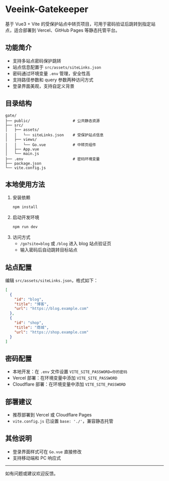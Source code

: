 # Veeink-Gatekeeper

基于 Vue3 + Vite 的受保护站点中转页项目，可用于密码验证后跳转到指定站点，适合部署到 Vercel、GitHub Pages 等静态托管平台。

## 功能简介
- 支持多站点密码保护跳转
- 站点信息配置于 `src/assets/siteLinks.json`
- 密码通过环境变量 `.env` 管理，安全性高
- 支持路径参数和 query 参数两种访问方式
- 登录界面美观，支持自定义背景

## 目录结构
```
gate/
├── public/                   # 公共静态资源
├── src/
│   ├── assets/
│   │   └── siteLinks.json    # 受保护站点信息
│   ├── views/
│   │   └── Go.vue            # 中转页组件
│   ├── App.vue
│   └── main.js
├── .env                      # 密码环境变量
├── package.json
└── vite.config.js
```

## 本地使用方法
1. 安装依赖
   ```bash
   npm install
   ```
2. 启动开发环境
   ```bash
   npm run dev
   ```
3. 访问方式
   - `/go?site=blog` 或 `/blog` 进入 blog 站点验证页
   - 输入密码后自动跳转目标站点

## 站点配置
编辑 `src/assets/siteLinks.json`，格式如下：
```json
[
  {
    "id": "blog",
    "title": "博客",
    "url": "https://blog.example.com"
  },
  {
    "id": "shop",
    "title": "商城",
    "url": "https://shop.example.com"
  }
]
```

## 密码配置
- 本地开发：在 `.env` 文件设置 `VITE_SITE_PASSWORD=你的密码`
- Vercel 部署：在环境变量中添加 `VITE_SITE_PASSWORD`
- Cloudflare 部署：在环境变量中添加 `VITE_SITE_PASSWORD`

## 部署建议
- 推荐部署到 Vercel 或 Cloudflare Pages
- `vite.config.js` 已设置 `base: './'`，兼容静态托管

## 其他说明
- 登录界面样式可在 `Go.vue` 直接修改
- 支持移动端和 PC 响应式

---
如有问题或建议欢迎反馈。
